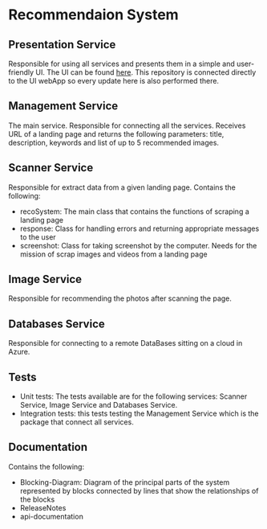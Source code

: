 
# Recommendaion System

## Presentation Service
Responsible for using all services and presents them in a simple and user-friendly UI.
The UI can be found [here](https://scannerwebapp.azurewebsites.net/).
This repository is connected directly to the UI webApp so every update here is also performed there.

## Management Service 
The main service. Responsible for connecting all the services. Receives URL of a landing page and returns the following parameters: title, description, keywords and list of up to 5 recommended images. 

## Scanner Service
Responsible for extract data from a given landing page.
Contains the following:
- recoSystem: The main class that contains the functions of scraping a landing page
- response: Class for handling errors and returning appropriate messages to the user
- screenshot: Class for taking screenshot by the computer. Needs for the mission of scrap images and videos from a landing page

## Image Service
Responsible for recommending the photos after scanning the page.

## Databases Service
Responsible for connecting to a remote DataBases sitting on a cloud in Azure.

## Tests
- Unit tests: The tests available are for the following services: Scanner Service, Image Service and Databases Service.
- Integration tests: this tests testing the Management Service which is the package that connect all services.

## Documentation
Contains the following:
- Blocking-Diagram: Diagram of the principal parts of the system represented by blocks connected by lines that show the relationships of the blocks
- ReleaseNotes
- api-documentation



